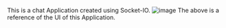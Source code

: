 This is a chat Application created using Socket-IO. 
![image](https://github.com/0xNitishDhawan/Chat-Application/assets/141263761/2b2b443d-9c98-4239-83c5-70ba1cd954d7)
The above is a reference of the UI of this Application.

